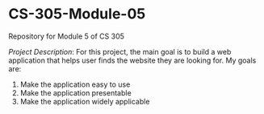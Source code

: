 # CS-305-Module-05
Repository for Module 5 of CS 305

*Project Description*: 
For this project, the main goal is to build a web application that helps user finds the website they are looking for. My goals are: 
1. Make the application easy to use 
2. Make the application presentable
3. Make the application widely applicable


 
